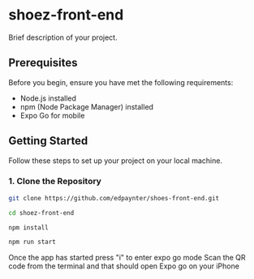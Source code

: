 # shoez-front-end

Brief description of your project.

## Prerequisites

Before you begin, ensure you have met the following requirements:
- Node.js installed
- npm (Node Package Manager) installed
- Expo Go for mobile

## Getting Started

Follow these steps to set up your project on your local machine.

### 1. Clone the Repository

```bash
git clone https://github.com/edpaynter/shoes-front-end.git

cd shoez-front-end

npm install

npm run start

```

Once the app has started press "i" to enter expo go mode
Scan the QR code from the terminal and that should open Expo go on your iPhone

